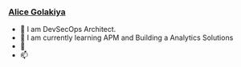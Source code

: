 ### <div class="badge-base LI-profile-badge" data-locale="en_US" data-size="large" data-theme="light" data-type="HORIZONTAL" data-vanity="alicegolakiya" data-version="v1"><a class="badge-base__link LI-simple-link" href="https://ca.linkedin.com/in/alicegolakiya?trk=profile-badge">Alice Golakiya</a></div>
              
              
- 👀 I am DevSecOps Architect.
- 🌱 I am currently learning APM and Building a Analytics Solutions
- 💞️ 
- 📫

<!---
alicegolakiya/alicegolakiya is a ✨ special ✨ repository because its `README.md` (this file) appears on your GitHub profile.
You can click the Preview link to take a look at your changes.
--->
